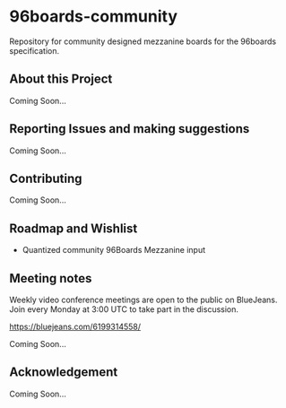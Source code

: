 # 96boards-community

Repository for community designed mezzanine boards for the 96boards specification.

## About this Project

Coming Soon...

## Reporting Issues and making suggestions

Coming Soon...

## Contributing

Coming Soon...

## Roadmap and Wishlist

- Quantized community 96Boards Mezzanine input

## Meeting notes

Weekly video conference meetings are open to the public on BlueJeans. Join every Monday at 3:00 UTC to take part in the discussion.

https://bluejeans.com/6199314558/

Coming Soon...

## Acknowledgement

Coming Soon...
